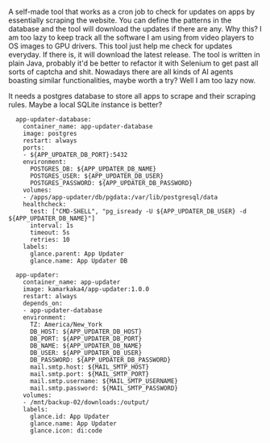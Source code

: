 A self-made tool that works as a cron job to check for updates on apps by essentially scraping the website. You can define the patterns in the database and the tool will download the updates if there are any.
Why this? I am too lazy to keep track all the software I am using from video players to OS images to GPU drivers. This tool just help me check for updates everyday. If there is, it will download the latest release.
The tool is written in plain Java, probably it'd be better to refactor it with Selenium to get past all sorts of captcha and shit.
Nowadays there are all kinds of AI agents boasting similar functionalities, maybe worth a try? Well I am too lazy now.

It needs a postgres database to store all apps to scrape and their scraping rules. Maybe a local SQLite instance is better?

```
  app-updater-database:
    container_name: app-updater-database
    image: postgres
    restart: always
    ports:
    - ${APP_UPDATER_DB_PORT}:5432
    environment:
      POSTGRES_DB: ${APP_UPDATER_DB_NAME}
      POSTGRES_USER: ${APP_UPDATER_DB_USER}
      POSTGRES_PASSWORD: ${APP_UPDATER_DB_PASSWORD}
    volumes:
    - /apps/app-updater/db/pgdata:/var/lib/postgresql/data
    healthcheck:
      test: ["CMD-SHELL", "pg_isready -U ${APP_UPDATER_DB_USER} -d ${APP_UPDATER_DB_NAME}"]
      interval: 1s
      timeout: 5s
      retries: 10
    labels:
      glance.parent: App Updater
      glance.name: App Updater DB

  app-updater:
    container_name: app-updater
    image: kamarkaka4/app-updater:1.0.0
    restart: always
    depends_on:
    - app-updater-database
    environment:
      TZ: America/New_York
      DB_HOST: ${APP_UPDATER_DB_HOST}
      DB_PORT: ${APP_UPDATER_DB_PORT}
      DB_NAME: ${APP_UPDATER_DB_NAME}
      DB_USER: ${APP_UPDATER_DB_USER}
      DB_PASSWORD: ${APP_UPDATER_DB_PASSWORD}
      mail.smtp.host: ${MAIL_SMTP_HOST}
      mail.smtp.port: ${MAIL_SMTP_PORT}
      mail.smtp.username: ${MAIL_SMTP_USERNAME}
      mail.smtp.password: ${MAIL_SMTP_PASSWORD}
    volumes:
    - /mnt/backup-02/downloads:/output/
    labels:
      glance.id: App Updater
      glance.name: App Updater
      glance.icon: di:code
```
